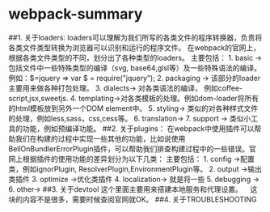 # webpack-summary
##1. 关于loaders:
    loaders可以理解为我们所写的各类文件的程序转换器，负责将各类文件类型转换为浏览器可以识别和运行的程序文件。
    在webpack的官网上，根据各类文件类型的不同，划分出了各种类型的loaders。
    主要包括：
        1. basic -> 包括文件中一些特殊类型的编译（svg, base64,glsl等）及一些特殊语法的编译。例如：$=jquery => var $ = require("jquery");
        2. packaging -> 该部分的loader主要用来做各种打包处理。 
        3. dialects-> 对各类语法的编译， 例如coffee-script,jsx,sweetjs.
        4. templating->对各类模板的处理。例如dom-loader将所有的html模板放到另外一个DOM element中。
        5. styling-> 类似的对各种样式文件的处理，例如less,sass，css,cess等。
        6. translation->
        7. support -> 类似小工具的功能，例如预编译功能。
##2. 关于plugins：
    在webpack中使用插件可以帮助我们在构建的过程中实现一些其他的功能，比如说使用 BellOnBundlerErrorPlugin插件，可以帮助我们排查构建过程中的一些错误。官网上根据插件的使用功能的差异划分为以下几类：
    主要包括：
        1. config ->配置类，例如ignorPlugin, ResolverPlugin,EnvironmentPlugin等。
        2. output ->输出类插件
        3. optimize ->优化类插件
        4. localization-> 就是将一些
        5. debugging ->
        6. other->
##3. 关于devtool 这个里面主要用来搭建本地服务和代理设置。
    这块的内容不是很多，需要时候查阅官网就OK。
##4. 关于TROUBLESHOOTING

